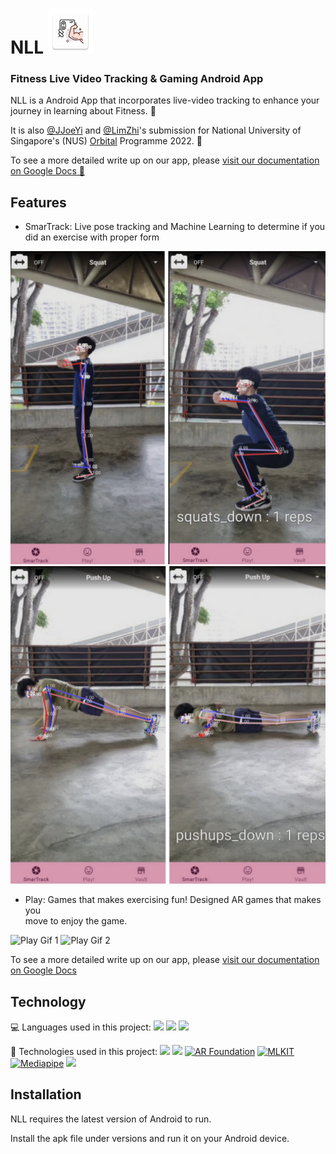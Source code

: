 # NLL  ![NLL App Icon](app/src/main/res/mipmap-hdpi/ic_launcher_nll.png?token=GHSAT0AAAAAABZPUPPTWTIBXQSADVIAUZOIY2AIB2A) 
### Fitness Live Video Tracking & Gaming Android  App

NLL is a Android  App that incorporates live-video tracking to enhance your journey in learning about Fitness. 💪

It is also [@JJoeYi](https://github.com/JJoeYi) and [@LimZhi](https://github.com/LimZhi)'s submission for National University of
Singapore's (NUS) [Orbital](https://orbital.comp.nus.edu.sg/) Programme 2022. 🏫

To see a more detailed write up on our app, please [visit our documentation on Google Docs 📃](https://docs.google.com/document/d/1JdvIU2t6Q5_ZbkMhQgxv2AW4Y5tKmckMDkzAb7YjCvk/edit) 
## Features

- SmarTrack: Live pose tracking and  Machine Learning to determine if you
did an exercise with proper form

![SmarTrack Image 1](https://raw.githubusercontent.com/JJoeYi/NLL/215b364ed7938464114ae6a86f735a705bb317d3/app/src/main/res/drawable/smartrack_squat.png?token=GHSAT0AAAAAABZPUPPSZBUS5IGQVFLIGGGYY2AK2FQ)
![SmarTrack Image 2](https://raw.githubusercontent.com/JJoeYi/NLL/215b364ed7938464114ae6a86f735a705bb317d3/app/src/main/res/drawable/smartrack_pushup.png?token=GHSAT0AAAAAABZPUPPS7ZYS7P27LGUSFJ6GY2AK25A) 

- Play: Games that makes exercising fun! Designed AR games that makes you  
move to enjoy the game. 

![Play Gif 1](app/src/main/res/drawable/ExerciseBuddyGIFCompressed.gif)
![Play Gif 2](app/src/main/res/drawable/FlappyBirdGIFCompressed.gif)

To see a more detailed write up on our app, please [visit our documentation on Google Docs](https://docs.google.com/document/d/1JdvIU2t6Q5_ZbkMhQgxv2AW4Y5tKmckMDkzAb7YjCvk/edit)

## Technology
💻 Languages used in this project:
![](https://img.shields.io/badge/Code-Java-informational??style=flat&logo=coffeescript&logoColor=white&color=2bbc8a) ![](https://img.shields.io/badge/Code-C_Sharp-informational??style=flat&logo=csharp&logoColor=white&color=2bbc8a) ![](https://img.shields.io/badge/Code-Python-informational??style=flat&logo=python&logoColor=white&color=2bbc8a)

🔧 Technologies used in this project:
![](https://img.shields.io/badge/-Android_Studio-informational?style=flat&logo=android&logoColor=white) ![](https://img.shields.io/badge/-Unity-informational?style=flat&logo=unity&logoColor=white) [![AR Foundation](https://img.shields.io/badge/-Unity_AR-informational?style=flat&logo=unity&logoColor=white)](https://developers.google.com/ar/develop/unity-arf/getting-started-ar-foundation)
[![MLKIT](https://img.shields.io/badge/-Google_ML_Kit-informational?style=flat&logo=google&logoColor=white)](https://developers.google.com/ml-kit) [![Mediapipe](https://img.shields.io/badge/-Google_MediaPipe-informational?style=flat&logo=google&logoColor=white)](https://google.github.io/mediapipe/) ![](https://img.shields.io/badge/-Google_Colab-informational?style=flat&logo=googlecolab&logoColor=white)

## Installation

NLL requires the latest version of Android to run. 

Install the apk file under versions and run it on your Android device.
